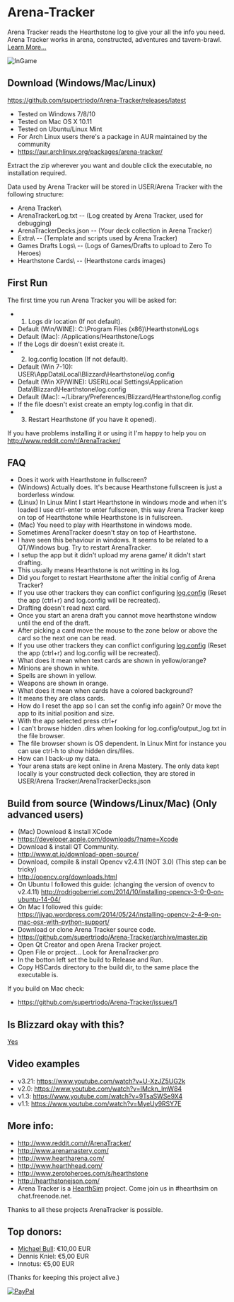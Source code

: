# Arena-Tracker
Arena Tracker reads the Hearthstone log to give your all the info you need. Arena Tracker works in arena, constructed, adventures and tavern-brawl. [Learn More...](https://github.com/supertriodo/Arena-Tracker/blob/master/Readme/More.md)

![InGame](https://github.com/supertriodo/Arena-Tracker/blob/master/Readme/inGame.png)


## Download (Windows/Mac/Linux)
https://github.com/supertriodo/Arena-Tracker/releases/latest
* Tested on Windows 7/8/10
* Tested on Mac OS X 10.11
* Tested on Ubuntu/Linux Mint
* For Arch Linux users there's a package in AUR maintained by the community
 * https://aur.archlinux.org/packages/arena-tracker/

Extract the zip wherever you want and double click the executable, no installation required.

Data used by Arena Tracker will be stored in USER/Arena Tracker with the following structure:
* Arena Tracker\
 * ArenaTrackerLog.txt     -- (Log created by Arena Tracker, used for debugging)
 * ArenaTrackerDecks.json  -- (Your deck collection in Arena Tracker)
 * Extra\                  -- (Template and scripts used by Arena Tracker)
 * Games Drafts Logs\      -- (Logs of Games/Drafts to upload to Zero To Heroes)
 * Hearthstone Cards\      -- (Hearthstone cards images)


##  First Run
The first time you run Arena Tracker you will be asked for:

* 1) Logs dir location (If not default).
 * Default (Win/WINE): C:\Program Files (x86)\Hearthstone\Logs
 * Default (Mac): /Applications/Hearthstone/Logs
 * If the Logs dir doesn't exist create it.
* 2) log.config location (If not default).
 * Default (Win 7-10): USER\AppData\Local\Blizzard\Hearthstone\log.config
 * Default (Win XP/WINE): USER\Local Settings\Application Data\Blizzard\Hearthstone\log.config
 * Default (Mac): ~/Library/Preferences/Blizzard/Hearthstone/log.config
 * If the file doesn't exist create an empty log.config in that dir.
* 3) Restart Hearthstone (if you have it opened).

If you have problems installing it or using it I'm happy to help you on
http://www.reddit.com/r/ArenaTracker/


## FAQ
* Does it work with Hearthstone in fullscreen?
 * (Windows) Actually does. It's because Hearthstone fullscreen is just a borderless window.
 * (Linux) In Linux Mint I start Hearthstone in windows mode and when it's loaded I use ctrl-enter to enter fullscreen, this way Arena Tracker keep on top of Hearthstone while Hearthstone is in fullscreen.
 * (Mac) You need to play with Hearthstone in windows mode.
* Sometimes ArenaTracker doesn't stay on top of Hearthstone.
 * I have seen this behaviour in windows. It seems to be related to a QT/Windows bug. Try to restart ArenaTracker.
* I setup the app but it didn't upload my arena game/ it didn't start drafting.
 * This usually means Hearthstone is not writting in its log.
 * Did you forget to restart Hearthstone after the initial config of Arena Tracker?
 * If you use other trackers they can conflict configuring [log.config](https://github.com/supertriodo/Arena-Tracker/issues/8) (Reset the app (ctrl+r) and log.config will be recreated).
* Drafting doesn't read next card.
 * Once you start an arena draft you cannot move hearthstone window until the end of the draft.
 * After picking a card move the mouse to the zone below or above the card so the next one can be read.
 * If you use other trackers they can conflict configuring [log.config](https://github.com/supertriodo/Arena-Tracker/issues/8) (Reset the app (ctrl+r) and log.config will be recreated).
* What does it mean when text cards are shown in yellow/orange?
 * Minions are shown in white.
 * Spells are shown in yellow.
 * Weapons are shown in orange.
* What does it mean when cards have a colored background?
 * It means they are class cards.
* How do I reset the app so I can set the config info again? Or move the app to its initial position and size.
 * With the app selected press ctrl+r
* I can't browse hidden .dirs when looking for log.config/output_log.txt in the file browser.
 * The file browser shown is OS dependent. In Linux Mint for instance you can use ctrl-h to show hidden dirs/files.
* How can I back-up my data.
 * Your arena stats are kept online in Arena Mastery. The only data kept locally is your constructed deck collection, they are stored in USER/Arena Tracker/ArenaTrackerDecks.json


## Build from source (Windows/Linux/Mac) (Only advanced users)
* (Mac) Download & install XCode
 * https://developer.apple.com/downloads/?name=Xcode
* Download & install QT Community.
 * http://www.qt.io/download-open-source/
* Download, compile & install Opencv v2.4.11 (NOT 3.0) (This step can be tricky)
 * http://opencv.org/downloads.html
 * On Ubuntu I followed this guide: (changing the version of ovencv to v2.4.11)
   http://rodrigoberriel.com/2014/10/installing-opencv-3-0-0-on-ubuntu-14-04/
 * On Mac I followed this guide:
   https://jjyap.wordpress.com/2014/05/24/installing-opencv-2-4-9-on-mac-osx-with-python-support/
* Download or clone Arena Tracker source code.
 * https://github.com/supertriodo/Arena-Tracker/archive/master.zip
* Open Qt Creator and open Arena Tracker project.
 * Open File or project... Look for ArenaTracker.pro
* In the botton left set the build to Release and Run.
* Copy HSCards directory to the build dir, to the same place the executable is.
 
If you build on Mac check:
* https://github.com/supertriodo/Arena-Tracker/issues/1


## Is Blizzard okay with this?
[Yes](https://twitter.com/bdbrode/status/511151446038179840)  


## Video examples
* v3.21: https://www.youtube.com/watch?v=U-XzJZ5UG2k
* v2.0: https://www.youtube.com/watch?v=IMckn_lmW84
* v1.3: https://www.youtube.com/watch?v=9TsaSWSe9X4
* v1.1: https://www.youtube.com/watch?v=MyeUy9RSY7E


## More info:
* http://www.reddit.com/r/ArenaTracker/
* http://www.arenamastery.com/
* http://www.heartharena.com/
* http://www.hearthhead.com/
* http://www.zerotoheroes.com/s/hearthstone
* http://hearthstonejson.com/
* Arena Tracker is a [HearthSim](http://hearthsim.info) project. Come join us in #hearthsim on chat.freenode.net.

Thanks to all these projects ArenaTracker is possible.


## Top donors:
* [Michael Bull](https://github.com/MikeBull94): €10,00 EUR
* Dennis Kniel: €5,00 EUR
* Innotus: €5,00 EUR
 
(Thanks for keeping this project alive.)

[![PayPal](https://www.paypalobjects.com/en_US/i/btn/btn_donate_SM.gif)](https://www.paypal.com/cgi-bin/webscr?cmd=_donations&business=triodo%40gmail%2ecom&lc=GB&item_name=Arena%20Tracker&currency_code=EUR&bn=PP%2dDonationsBF%3abtn_donate_LG%2egif%3aNonHosted)
